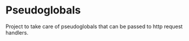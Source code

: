 # Pseudoglobals

Project to take care of pseudoglobals that can be passed to http request handlers.
